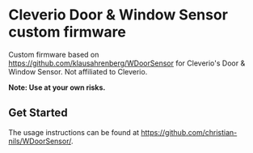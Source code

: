 # Cleverio Door & Window Sensor custom firmware

Custom firmware based on https://github.com/klausahrenberg/WDoorSensor for Cleverio's Door & Window Sensor. Not affiliated to Cleverio.

**Note: Use at your own risks.**

## Get Started

The usage instructions can be found at https://github.com/christian-nils/WDoorSensor/.
